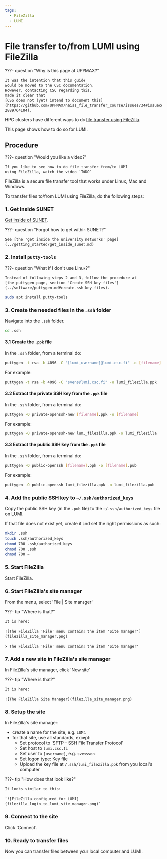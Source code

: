 ```yaml
---
tags:
  - FileZilla
  - LUMI
---
```


# File transfer to/from LUMI using FileZilla

???- question "Why is this page at UPPMAX?"

    It was the intention that this guide
    would be moved to the CSC documentation.
    However, contacting CSC regarding this,
    made it clear that
    [CSS does not (yet) intend to document this](https://github.com/UPPMAX/naiss_file_transfer_course/issues/34#issuecomment-2889764104).

HPC clusters have different ways to do
[file transfer using FileZilla](file_transfer_using_filezilla.md).

This page shows how to do so for LUMI.

## Procedure

???- question "Would you like a video?"

    If you like to see how to do file transfer from/to LUMI
    using FileZilla, watch the video `TODO`

FileZilla is a secure file transfer tool that works under Linux, Mac and Windows.

To transfer files to/from LUMI using FileZilla, do
the following steps:

### 1. Get inside SUNET

[Get inside of SUNET](../getting_started/get_inside_sunet.md).

???- question "Forgot how to get within SUNET?"

    See [the 'get inside the university networks' page](../getting_started/get_inside_sunet.md)

### 2. Install `putty-tools`

???- question "What if I don't use Linux?"

    Instead of following steps 2 and 3, follow the procedure at
    [the puttygen page, section 'Create SSH key files'](../software/puttygen.md#create-ssh-key-files).


```bash
sudo apt install putty-tools
```

### 3. Create the needed files in the `.ssh` folder

Navigate into the `.ssh` folder.

```bash
cd .ssh
```

#### 3.1 Create the `.ppk` file

In the `.ssh` folder, from a terminal do:

```bash
puttygen -t rsa -b 4096 -C "[lumi_username]@lumi.csc.fi" -o [filename].ppk
```

For example:

```bash
puttygen -t rsa -b 4096 -C "svens@lumi.csc.fi" -o lumi_filezilla.ppk
```

#### 3.2 Extract the private SSH key from the `.ppk` file

In the `.ssh` folder, from a terminal do:

```bash
puttygen -O private-openssh-new [filename].ppk -o [filename]
```

For example:

```bash
puttygen -O private-openssh-new lumi_filezilla.ppk -o lumi_filezilla
```

#### 3.3 Extract the public SSH key from the `.ppk` file

In the `.ssh` folder, from a terminal do:

```bash
puttygen -O public-openssh [filename].ppk -o [filename].pub
```

For example:

```bash
puttygen -O public-openssh lumi_filezilla.ppk -o lumi_filezilla.pub
```

### 4. Add the public SSH key to `~/.ssh/authorized_keys`

Copy the public SSH key (in the `.pub` file)
to the `~/.ssh/authorized_keys` file on LUMI.

If that file does not exist yet, create it and set the right
permissions as such:

```bash
mkdir .ssh
touch .ssh/authorized_keys
chmod 700 .ssh/authorized_keys
chmod 700 .ssh
chmod 700 ~
```

### 5. Start FileZilla

Start FileZilla.

### 6. Start FileZilla's site manager

From the menu, select 'File | Site manager'

???- tip "Where is that?"

    It is here:

    ![The FileZilla 'File' menu contains the item 'Site manager'](filezilla_site_manager.png)

    > The FileZilla 'File' menu contains the item 'Site manager'

### 7. Add a new site in FileZilla's site manager

In FileZilla's site manager, click 'New site'

???- tip "Where is that?"

    It is here:

    ![The FileZilla Site Manager](filezilla_site_manager.png)

### 8. Setup the site

In FileZilla's site manager:

- create a name for the site, e.g. `LUMI`.
- for that site, use all standards, except:
    - Set protocol to 'SFTP - SSH File Transfer Protocol'
    - Set host to `lumi.csc.fi`
    - Set user to `[username]`, e.g. `svensson`
    - Set logon type: Key file
    - Upload the key file at `/.ssh/lumi_filezilla.ppk`
      from you local's computer

???- tip "How does that look like?"

    It looks similar to this:

    `![FileZilla configured for LUMI](filezilla_login_to_lumi_site_manager.png)`

### 9. Connect to the site

Click 'Connect'.

### 10. Ready to transfer files

Now you can transfer files between your local computer and LUMI.
